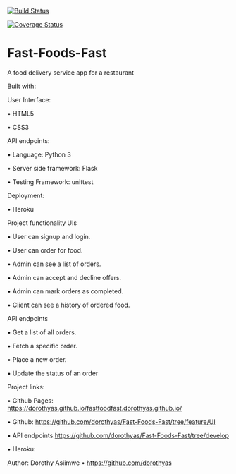 [![Build Status](https://travis-ci.com/dorothyas/Fast-Foods-Fast.svg?branch=develop)](https://travis-ci.com/dorothyas/Fast-Foods-Fast)


[![Coverage Status](https://coveralls.io/repos/github/dorothyas/Fast-Foods-Fast/badge.svg?branch=develop)](https://coveralls.io/github/dorothyas/Fast-Foods-Fast?branch=master)

# Fast-Foods-Fast
A food delivery service app for a restaurant 

Built with:

User Interface:

•	HTML5

•	CSS3

API endpoints:

•	Language: Python 3

•	Server side framework: Flask

•	Testing Framework: unittest

Deployment:

•	Heroku

Project functionality
UIs

•	User can signup and login.

•	User can order for food.

•	Admin can see a list of orders.

•	Admin can accept and decline offers.

•	Admin can mark orders as completed.

•	Client can see a history of ordered food.

API endpoints

•	Get a list of all orders.

•	Fetch a specific order.

•	Place a new order.

•	Update the status of an order

Project links:

•	Github Pages: https://dorothyas.github.io/fastfoodfast.dorothyas.github.io/


•	Github: https://github.com/dorothyas/Fast-Foods-Fast/tree/feature/UI 


•	API endpoints:https://github.com/dorothyas/Fast-Foods-Fast/tree/develop


•	Heroku: 


Author:
Dorothy Asiimwe
•	https://github.com/dorothyas
